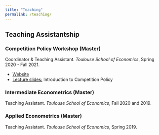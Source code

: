 ```yaml
---
title: "Teaching"
permalink: /teaching/
---
```


## Teaching Assistantship

### Competition Policy Workshop (Master)
Coordinator & Teaching Assistant.
*Toulouse School of Economics*, Spring 2020 - Fall 2021.
* [Website](https://sites.google.com/site/competitiontse/)
* [Lecture slides:](https://luiseeisfeld.github.io/assets/docs/CompPolicy_Intro_2021.pdf) Introduction to Competition Policy

### Intermediate Econometrics (Master)
Teaching Assistant.
*Toulouse School of Economics*, Fall 2020 and 2019.

### Applied Econometrics (Master)
Teaching Assistant.
*Toulouse School of Economics*, Spring 2019.

